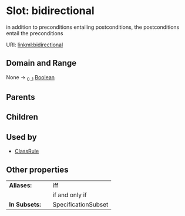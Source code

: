
# Slot: bidirectional


in addition to preconditions entailing postconditions, the postconditions entail the preconditions

URI: [linkml:bidirectional](https://w3id.org/linkml/bidirectional)


## Domain and Range

None &#8594;  <sub>0..1</sub> [Boolean](Boolean.md)

## Parents


## Children


## Used by

 * [ClassRule](ClassRule.md)

## Other properties

|  |  |  |
| --- | --- | --- |
| **Aliases:** | | iff |
|  | | if and only if |
| **In Subsets:** | | SpecificationSubset |

